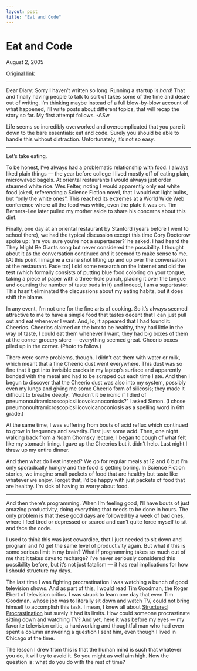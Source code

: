 ```yaml
---
layout: post
title: "Eat and Code"
---
```

Eat and Code
============

August 2, 2005

[Original link](http://www.aaronsw.com/weblog/eatandcode)

* * * * *

Dear Diary: Sorry I haven’t written so long. Running a startup is
*hard*! That and finally having people to talk to sort of takes some of
the time and desire out of writing. I’m thinking maybe instead of a full
blow-by-blow account of what happened, I’ll write posts about different
topics, that will recap the story so far. My first attempt follows. -ASw

Life seems so incredibly overworked and overcomplicated that you pare it
down to the bare essentials: eat and code. Surely you should be able to
handle this without distraction. Unfortunately, it’s not so easy.

* * * * *

Let’s take eating.

To be honest, I’ve always had a problematic relationship with food. I
always liked plain things — the year before college I lived mostly off
of eating plain, microwaved bagels. At oriental restaurants I would
always just order steamed white rice. Wes Felter, noting I would
apparently only eat white food joked, referencing a Science Fiction
novel, that I would eat light bulbs, but “only the white ones”. This
reached its extremes at a World Wide Web conference where all the food
was white, even the plate it was on. Tim Berners-Lee later pulled my
mother aside to share his concerns about this diet.

Finally, one day at an oriental restaurant by Stanford (years before I
went to school there), we had the typical discussion except this time
Cory Doctorow spoke up: ‘are you sure you’re not a supertaster?’ he
asked. I had heard the They Might Be Giants song but never considered
the possibility. I thought about it as the conversation continued and it
seemed to make sense to me. [At this point I imagine a crane shot
lifting up and up over the conversation at the restaurant. Fade to:] I
did some research on the Internet and did the test (which formally
consists of putting blue food coloring on your tongue, taking a piece of
paper with a three-hole punch, placing it over the tongue and counting
the number of taste buds in it) and indeed, I am a supertaster. This
hasn’t eliminated the discussions about my eating habits, but it does
shift the blame.

In any event, I’m not one for the fine arts of cooking. So it’s always
seemed attractive to me to have a simple food that tastes decent that I
can just pull out and eat whenever I want. And, lo, it appeared that I
had found it: Cheerios. Cheerios claimed on the box to be healthy, they
had little in the way of taste, I could eat them whenever I want, they
had big boxes of them at the corner grocery store — everything seemed
great. Cheerio boxes piled up in the corner. (Photo to follow.)

There were some problems, though. I didn’t eat them with water or milk,
which meant that a fine Cheerio dust went everywhere. This dust was so
fine that it got into invisible cracks in my laptop’s surface and
apparently bonded with the metal and had to be scraped out each time I
ate. And then I begun to discover that the Cheerio dust was also into my
system, possibly even my lungs and giving me some Cheerio form of
silicosis; they made it difficult to breathe deeply. ‘Wouldn’t it be
ironic if I died of pneumonoultramicroscopicsilicovolcanoconiosis?’ I
asked Simon. (I chose pneumonoultramicroscopicsilicovolcanoconiosis as a
spelling word in 6th grade.)

At the same time, I was suffering from bouts of acid reflux which
continued to grow in frequency and severity. First just some acid. Then,
one night walking back from a Noam Chomsky lecture, I began to cough of
what felt like my stomach lining. I gave up the Cheerios but it didn’t
help. Last night I threw up my entire dinner.

And then what do I eat instead? We go for regular meals at 12 and 6 but
I’m only sporadically hungry and the food is getting boring. In Science
Fiction stories, we imagine small packets of food that are healthy but
taste like whatever we enjoy. Forget that, I’d be happy with just
packets of food that are healthy. I’m sick of having to worry about
food.

* * * * *

And then there’s programming. When I’m feeling good, I’ll have bouts of
just amazing productivity, doing everything that needs to be done in
hours. The only problem is that these good days are followed by a week
of bad ones, where I feel tired or depressed or scared and can’t quite
force myself to sit and face the code.

I used to think this was just cowardice, that I just needed to sit down
and program and I’d get the same level of productivity again. But what
if this is some serious limit in my brain? What if programming takes so
much out of me that it takes days to recharge? I’ve never seriously
considered this possibility before, but it’s not just fatalism — it has
real implications for how I should structure my days.

The last time I was fighting procrastination I was watching a bunch of
good television shows. And as part of this, I would read Tim Goodman,
the Roger Ebert of television critics. I was struck to learn one day
that even Tim Goodman, whose job was to literally sit down and watch TV,
could not bring himself to accomplish this task. I mean, I knew all
about [Structured
Procrastination](http://www-csli.stanford.edu/~john/procrastination.html)
but surely it had its limits. How could someone procrastinate sitting
down and watching TV? And yet, here it was before my eyes — my favorite
television critic, a hardworking and thoughtful man who had even spent a
column answering a question I sent him, even though I lived in Chicago
at the time.

The lesson I drew from this is that the human mind is such that whatever
you do, it will try to avoid it. So you might as well aim high. Now the
question is: what do you do with the rest of time?
